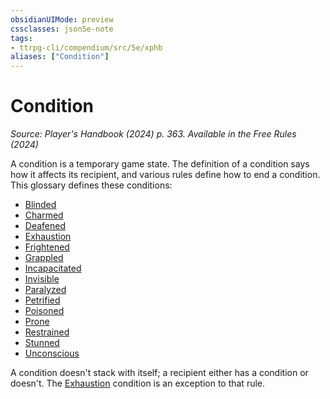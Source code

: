 ```yaml
---
obsidianUIMode: preview
cssclasses: json5e-note
tags:
- ttrpg-cli/compendium/src/5e/xphb
aliases: ["Condition"]
---
```

# Condition
*Source: Player's Handbook (2024) p. 363. Available in the Free Rules (2024)* 

A condition is a temporary game state. The definition of a condition says how it affects its recipient, and various rules define how to end a condition. This glossary defines these conditions:

- [Blinded](3-Compendium/rules/conditions.md#Blinded)  
- [Charmed](3-Compendium/rules/conditions.md#Charmed)  
- [Deafened](3-Compendium/rules/conditions.md#Deafened)  
- [Exhaustion](3-Compendium/rules/conditions.md#Exhaustion)  
- [Frightened](3-Compendium/rules/conditions.md#Frightened)  
- [Grappled](3-Compendium/rules/conditions.md#Grappled)  
- [Incapacitated](3-Compendium/rules/conditions.md#Incapacitated)  
- [Invisible](3-Compendium/rules/conditions.md#Invisible)  
- [Paralyzed](3-Compendium/rules/conditions.md#Paralyzed)  
- [Petrified](3-Compendium/rules/conditions.md#Petrified)  
- [Poisoned](3-Compendium/rules/conditions.md#Poisoned)  
- [Prone](3-Compendium/rules/conditions.md#Prone)  
- [Restrained](3-Compendium/rules/conditions.md#Restrained)  
- [Stunned](3-Compendium/rules/conditions.md#Stunned)  
- [Unconscious](3-Compendium/rules/conditions.md#Unconscious)  

A condition doesn't stack with itself; a recipient either has a condition or doesn't. The [Exhaustion](3-Compendium/rules/conditions.md#Exhaustion) condition is an exception to that rule.